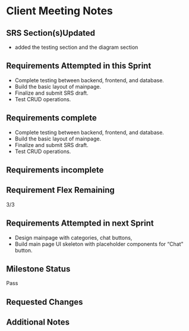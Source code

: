 # Client Meeting Notes

## SRS Section(s)Updated

- added the testing section and the diagram section

## Requirements Attempted in this Sprint

- Complete testing between backend, frontend, and database.
- Build the basic layout of mainpage.
- Finalize and submit SRS draft.
- Test CRUD operations.

## Requirements complete

- Complete testing between backend, frontend, and database.
- Build the basic layout of mainpage.
- Finalize and submit SRS draft.
- Test CRUD operations.

## Requirements incomplete


## Requirement Flex Remaining

3/3

## Requirements Attempted in next Sprint

- Design mainpage with categories, chat buttons,
- Build main page UI skeleton with placeholder components for “Chat” button.

## Milestone Status

Pass

## Requested Changes


## Additional Notes


